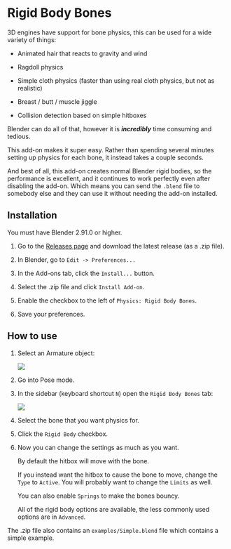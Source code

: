 # Rigid Body Bones

3D engines have support for bone physics, this can be used for a wide variety of things:

* Animated hair that reacts to gravity and wind

* Ragdoll physics

* Simple cloth physics (faster than using real cloth physics, but not as realistic)

* Breast / butt / muscle jiggle

* Collision detection based on simple hitboxes

Blender can do all of that, however it is ***incredibly*** time consuming and tedious.

This add-on makes it super easy. Rather than spending several minutes setting up physics for each bone, it instead takes a couple seconds.

And best of all, this add-on creates normal Blender rigid bodies, so the performance is excellent, and it continues to work perfectly even after disabling the add-on. Which means you can send the `.blend` file to somebody else and they can use it without needing the add-on installed.

## Installation

You must have Blender 2.91.0 or higher.

1. Go to the [Releases page](https://github.com/Pauan/blender-rigid-body-bones/releases) and download the latest release (as a .zip file).

2. In Blender, go to `Edit -> Preferences...`

3. In the Add-ons tab, click the `Install...` button.

4. Select the .zip file and click `Install Add-on`.

5. Enable the checkbox to the left of `Physics: Rigid Body Bones`.

6. Save your preferences.

## How to use

1. Select an Armature object:

   ![][usage01]

2. Go into Pose mode.

3. In the sidebar (keyboard shortcut `N`) open the `Rigid Body Bones` tab:

   ![][usage02]

4. Select the bone that you want physics for.

5. Click the `Rigid Body` checkbox.

6. Now you can change the settings as much as you want.

   By default the hitbox will move with the bone.

   If you instead want the hitbox to cause the bone to move, change the `Type` to `Active`. You will probably want to change the `Limits` as well.

   You can also enable `Springs` to make the bones bouncy.

   All of the rigid body options are available, the less commonly used options are in `Advanced`.

The .zip file also contains an `examples/Simple.blend` file which contains a simple example.

[usage01]: https://raw.githubusercontent.com/Pauan/blender-rigid-body-bones/master/Usage%2001.PNG
[usage02]: https://raw.githubusercontent.com/Pauan/blender-rigid-body-bones/master/Usage%2002.PNG
